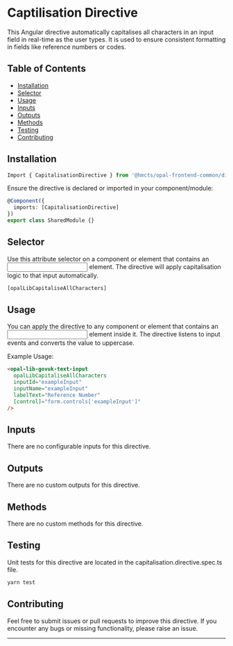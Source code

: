 # Captilisation Directive

This Angular directive automatically capitalises all characters in an input field in real-time as the user types. It is used to ensure consistent formatting in fields like reference numbers or codes.

## Table of Contents

- [Installation](#installation)
- [Selector](#selector)
- [Usage](#usage)
- [Inputs](#inputs)
- [Outputs](#outputs)
- [Methods](#methods)
- [Testing](#testing)
- [Contributing](#contributing)

## Installation

```typescript
Import { CapitalisationDirective } from '@hmcts/opal-frontend-common/directives/capitalisation';
```

Ensure the directive is declared or imported in your component/module:

```typescript
@Component({
  imports: [CapitalisationDirective]
})
export class SharedModule {}
```


## Selector

Use this attribute selector on a component or element that contains an <input> element. The directive will apply capitalisation logic to that input automatically.

```typescript
[opalLibCapitaliseAllCharacters]
```

## Usage

You can apply the directive to any component or element that contains an <input> element inside it. The directive listens to input events and converts the value to uppercase.

Example Usage:

```html
<opal-lib-govuk-text-input
  opalLibCapitaliseAllCharacters
  inputId="exampleInput"
  inputName="exampleInput"
  labelText="Reference Number"
  [control]="form.controls['exampleInput']"
/>
```


## Inputs

There are no configurable inputs for this directive.

## Outputs

There are no custom outputs for this directive.

## Methods

There are no custom methods for this directive.

## Testing

Unit tests for this directive are located in the capitalisation.directive.spec.ts file.

```bash
yarn test
```

## Contributing

Feel free to submit issues or pull requests to improve this directive.
If you encounter any bugs or missing functionality, please raise an issue.

---

